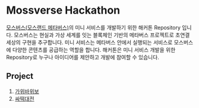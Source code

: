 # Mossverse Hackathon

[모스버스(모스랜드 메타버스)](https://github.com/mossland/mossland-metaverse)의 미니 서비스를 개발하기 위한 해커톤 Repository 입니다.
모스버스는 현실과 가상 세계를 잇는 블록체인 기반의 메타버스 프로젝트로 초연결 세상의 구현을 추구합니다.
미니 서비스는 메타버스 안에서 실행되는 서비스로 모스버스에 다양한 콘텐츠를 공급하는 역할을 합니다.
해커톤은 미니 서비스 개발을 위한 Repository로 누구나 아이디어를 제안하고 개발에 참여할 수 있습니다.

## Project
1. [가위바위보](RockPaperScissors/README.md)
2. [싸떡대전](thug_war/README.md)
